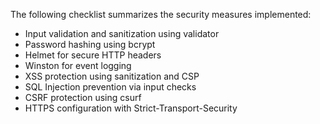 The following checklist summarizes the security measures implemented:

- Input validation and sanitization using validator
- Password hashing using bcrypt
- Helmet for secure HTTP headers
- Winston for event logging
- XSS protection using sanitization and CSP
- SQL Injection prevention via input checks
- CSRF protection using csurf
- HTTPS configuration with Strict-Transport-Security
